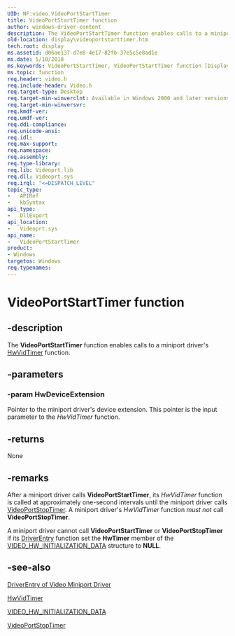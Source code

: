 ```yaml
---
UID: NF:video.VideoPortStartTimer
title: VideoPortStartTimer function
author: windows-driver-content
description: The VideoPortStartTimer function enables calls to a miniport driver's HwVidTimer function.
old-location: display\videoportstarttimer.htm
tech.root: display
ms.assetid: d06ae137-d7e8-4e17-82fb-37e5c5e8ad1e
ms.date: 5/10/2018
ms.keywords: VideoPortStartTimer, VideoPortStartTimer function [Display Devices], VideoPort_Functions_1efc50e1-c79e-4ee2-acdf-35cdea97a3b9.xml, display.videoportstarttimer, video/VideoPortStartTimer
ms.topic: function
req.header: video.h
req.include-header: Video.h
req.target-type: Desktop
req.target-min-winverclnt: Available in Windows 2000 and later versions of the Windows operating systems.
req.target-min-winversvr: 
req.kmdf-ver: 
req.umdf-ver: 
req.ddi-compliance: 
req.unicode-ansi: 
req.idl: 
req.max-support: 
req.namespace: 
req.assembly: 
req.type-library: 
req.lib: Videoprt.lib
req.dll: Videoprt.sys
req.irql: "<=DISPATCH_LEVEL"
topic_type:
-	APIRef
-	kbSyntax
api_type:
-	DllExport
api_location:
-	Videoprt.sys
api_name:
-	VideoPortStartTimer
product:
- Windows
targetos: Windows
req.typenames: 
---
```


# VideoPortStartTimer function


## -description


The <b>VideoPortStartTimer</b> function enables calls to a miniport driver's <a href="https://msdn.microsoft.com/bd41bbbf-4ec8-4e6c-8620-d8a9fe0b8bad">HwVidTimer</a> function.


## -parameters




### -param HwDeviceExtension

Pointer to the miniport driver's device extension. This pointer is the input parameter to the <i>HwVidTimer</i> function.


## -returns



None




## -remarks



After a miniport driver calls <b>VideoPortStartTimer</b>, its <i>HwVidTimer</i> function is called at approximately one-second intervals until the miniport driver calls <a href="https://msdn.microsoft.com/library/windows/hardware/ff570371">VideoPortStopTimer</a>. A miniport driver's <i>HwVidTimer</i> function <i>must not</i> call <b>VideoPortStopTimer</b>.

A miniport driver cannot call <b>VideoPortStartTimer</b> or <b>VideoPortStopTimer</b> if its <a href="https://msdn.microsoft.com/library/windows/hardware/ff552644">DriverEntry</a> function set the <b>HwTimer</b> member of the <a href="https://msdn.microsoft.com/library/windows/hardware/ff570505">VIDEO_HW_INITIALIZATION_DATA</a> structure to <b>NULL</b>. 




## -see-also




<a href="https://msdn.microsoft.com/library/windows/hardware/ff556159">DriverEntry of Video Miniport Driver</a>



<a href="https://msdn.microsoft.com/bd41bbbf-4ec8-4e6c-8620-d8a9fe0b8bad">HwVidTimer</a>



<a href="https://msdn.microsoft.com/library/windows/hardware/ff570505">VIDEO_HW_INITIALIZATION_DATA</a>



<a href="https://msdn.microsoft.com/library/windows/hardware/ff570371">VideoPortStopTimer</a>
 

 

